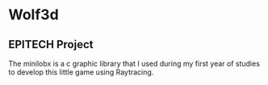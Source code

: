 # Wolf3d

## EPITECH Project

The minilobx is a c graphic library that I used during my first year of studies to develop this little game using Raytracing.

